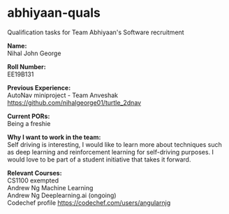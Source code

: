 # abhiyaan-quals
Qualification tasks for Team Abhiyaan's Software recruitment

<b>Name:</b><br>
Nihal John George

<b>Roll Number:</b><br>
EE19B131

<b>Previous Experience:</b><br>
AutoNav miniproject - Team Anveshak https://github.com/nihalgeorge01/turtle_2dnav

<b>Current PORs:</b><br>
Being a freshie

<b>Why I want to work in the team:</b><br>
Self driving is interesting, I would like to learn more about techniques such as deep learning and reinforcement learning for self-driving purposes. I would love to be part of a student initiative that takes it forward.

<b>Relevant Courses:</b><br>
CS1100 exempted<br>
Andrew Ng Machine Learning<br>
Andrew Ng Deeplearning.ai (ongoing)<br>
Codechef profile https://codechef.com/users/angularnjg
